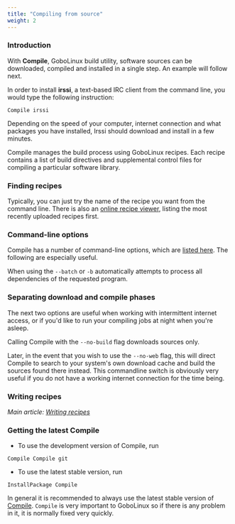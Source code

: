 ```yaml
---
title: "Compiling from source"
weight: 2
---
```


### Introduction

With **Compile**, GoboLinux build utility, software sources can be downloaded,
compiled and installed in a single step. An example will follow next.

In order to install **irssi**, a text-based IRC client from the command line,
you would type the following instruction:

```fish
Compile irssi
```

Depending on the speed of your computer, internet connection and what packages
you have installed, Irssi should download and install in a few minutes.

Compile manages the build process using GoboLinux recipes. Each recipe contains
a list of build directives and supplemental control files for compiling a
particular software library.

### Finding recipes

Typically, you can just try the name of the recipe you want from the command
line. There is also an [online recipe viewer](http://recipes.gobolinux.org),
listing the most recently uploaded recipes first.

### Command-line options

Compile has a number of command-line options, which are
[listed here](/Commands/Compile/). The following are especially useful.

When using the `--batch` or `-b` automatically attempts to process all
dependencies of the requested program.

### Separating download and compile phases

The next two options are useful when working with intermittent internet access,
or if you'd like to run your compiling jobs at night when you're asleep.

Calling Compile with the `--no-build` flag downloads sources only.

Later, in the event that you wish to use the `--no-web` flag, this will direct
Compile to search to your system's own download cache and build the sources
found there instead. This commandline switch is obviously very useful if you do
not have a working internet connection for the time being.

### Writing recipes

_Main article: [Writing recipes](/Recipes/Writing-Recipes/)_

### Getting the latest Compile

-   To use the development version of Compile, run

```fish
Compile Compile git
```

-   To use the latest stable version, run

```fish
InstallPackage Compile
```

In general it is recommended to always use the latest stable version of
[Compile](/Commands/Compile/). `Compile` is very important to GoboLinux so if
there is any problem in it, it is normally fixed very quickly.
